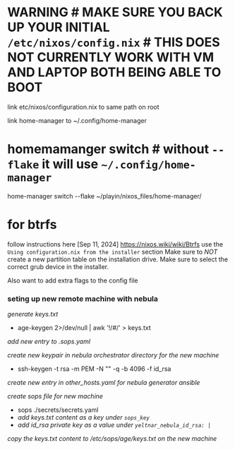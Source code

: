 # WARNING # MAKE SURE YOU BACK UP YOUR INITIAL `/etc/nixos/config.nix` # THIS DOES NOT CURRENTLY WORK WITH VM AND LAPTOP BOTH BEING ABLE TO BOOT  
link etc/nixos/configuration.nix to same path on root

link home-manager to ~/.config/home-manager

# homemamanger switch # without `--flake` it will use `~/.config/home-manager`
home-manager switch --flake ~/playin/nixos_files/home-manager/ 


# for btrfs 
follow instructions here [Sep 11, 2024] https://nixos.wiki/wiki/Btrfs
use the `Using configuration.nix from the installer` section
Make sure to *NOT* create a new partition table on the installation drive. 
Make sure to select the correct grub device in the installer.

Also want to add extra flags to the config file

### seting up new remote machine with nebula
_generate keys.txt_
- age-keygen 2>/dev/null | awk '!/#/' > keys.txt

_add new entry to .sops.yaml_

_create new keypair in nebula orchestrator directory for the new machine_
- ssh-keygen -t rsa -m PEM -N "" -q -b 4096 -f id_rsa
 
_create new entry in other_hosts.yaml for nebula generator ansible_

_create sops file for new machine_
- sops ./secrets/secrets.yaml
- _add keys.txt content as a key under `sops_key`_
- _add id_rsa private key as a value under `yeltnar_nebula_id_rsa: |`_

_copy the keys.txt content to /etc/sops/age/keys.txt on the new machine_
